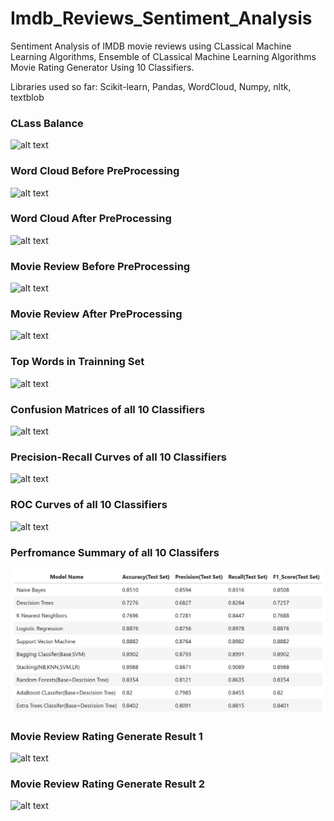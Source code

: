 # Imdb_Reviews_Sentiment_Analysis
Sentiment Analysis of IMDB movie reviews using CLassical Machine Learning Algorithms,
Ensemble of CLassical Machine Learning Algorithms 
Movie Rating Generator Using 10 Classifiers.

Libraries used so far: Scikit-learn, Pandas, WordCloud, Numpy, nltk, textblob <br/>

### CLass Balance
![alt text](https://github.com/splAcharya/Imdb_Reviews_Sentiment_Analysis/blob/main/results/Data_Classes.png?raw=true) <br/>

### Word Cloud Before PreProcessing
![alt text](https://github.com/splAcharya/Imdb_Reviews_Sentiment_Analysis/blob/main/results/wc_raw.jpg) <br/>

### Word Cloud After PreProcessing
![alt text](https://github.com/splAcharya/Imdb_Reviews_Sentiment_Analysis/blob/main/results/wc_preprocessed.jpg) <br/>

### Movie Review Before PreProcessing
![alt text](https://github.com/splAcharya/Imdb_Reviews_Sentiment_Analysis/blob/main/results/mvr_raw.jpg) <br/>

### Movie Review After PreProcessing
![alt text](https://github.com/splAcharya/Imdb_Reviews_Sentiment_Analysis/blob/main/results/mvr_preprocessed.jpg) <br/>

### Top Words in Trainning Set
![alt text](https://github.com/splAcharya/Imdb_Reviews_Sentiment_Analysis/blob/main/results/top_words_train_set.jpg) <br/>

### Confusion Matrices of all 10 Classifiers
![alt text](https://github.com/splAcharya/Imdb_Reviews_Sentiment_Analysis/blob/main/results/classifer_cm.jpg) <br/>

### Precision-Recall Curves of all 10 Classifiers
![alt text](https://github.com/splAcharya/Imdb_Reviews_Sentiment_Analysis/blob/main/results/classifer_prc.jpg) <br/>

### ROC Curves of all 10 Classifiers
![alt text](https://github.com/splAcharya/Imdb_Reviews_Sentiment_Analysis/blob/main/results/classifer_roc.jpg) <br/>

### Perfromance Summary of all 10 Classifers
![alt text](https://github.com/splAcharya/Imdb_Reviews_Sentiment_Analysis/blob/main/results/performance_summary.jpg) <br/>

### Movie Review Rating Generate Result 1
![alt text](https://github.com/splAcharya/Imdb_Reviews_Sentiment_Analysis/blob/main/results/mvr_rating1.jpg) <br/>

### Movie Review Rating Generate Result 2
![alt text](https://github.com/splAcharya/Imdb_Reviews_Sentiment_Analysis/blob/main/results/mvr_rating2.jpg) <br/>

